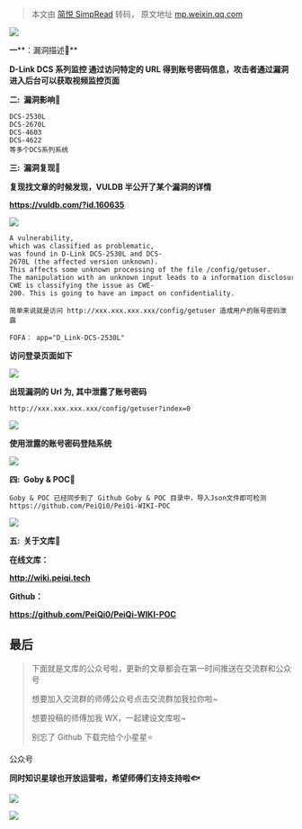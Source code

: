 > 本文由 [简悦 SimpRead](http://ksria.com/simpread/) 转码， 原文地址 [mp.weixin.qq.com](https://mp.weixin.qq.com/s/b7jyA5sylkDNauQbwZKvBg)

![](https://mmbiz.qpic.cn/mmbiz_gif/ibicicIH182el5PaBkbJ8nfmXVfbQx819qWWENXGA38BxibTAnuZz5ujFRic5ckEltsvWaKVRqOdVO88GrKT6I0NTTQ/640?wx_fmt=gif)

**一****：漏洞描述🐑**

**D-Link DCS 系列监控 通过访问特定的 URL 得到账号密码信息，攻击者通过漏洞进入后台可以获取视频监控页面**

**二:  漏洞影响🐇**

```
DCS-2530L
DCS-2670L
DCS-4603
DCS-4622
等多个DCS系列系统
```

**三:  漏洞复现🐋**

**复现找文章的时候发现，VULDB 半公开了某个漏洞的详情**

**https://vuldb.com/?id.160635**

![](https://mmbiz.qpic.cn/mmbiz_png/ibicicIH182el7VG2ibSg0kQYxEr01JZunZa1aA0jqciczGQQWcYmDG0yvhN1WFpo67v5LdcwxxHiazmuZ0FJaTVH4EA/640?wx_fmt=png)

```
A vulnerability,
which was classified as problematic, 
was found in D-Link DCS-2530L and DCS-2670L (the affected version unknown). 
This affects some unknown processing of the file /config/getuser. 
The manipulation with an unknown input leads to a information disclosure vulnerability (Password). 
CWE is classifying the issue as CWE-200. This is going to have an impact on confidentiality.

简单来说就是访问 http://xxx.xxx.xxx.xxx/config/getuser 造成用户的账号密码泄露
```

```
FOFA： app="D_Link-DCS-2530L"
```

**访问登录页面如下**  

![](https://mmbiz.qpic.cn/mmbiz_png/ibicicIH182el7VG2ibSg0kQYxEr01JZunZaoITcknyqaclujB8ETzP5ysTPFHQwxzeP8nlRC9TA4b6RphJLsrlSew/640?wx_fmt=png)

**出现漏洞的 Url 为, 其中泄露了账号密码**

```
http://xxx.xxx.xxx.xxx/config/getuser?index=0
```

![](https://mmbiz.qpic.cn/mmbiz_png/ibicicIH182el7VG2ibSg0kQYxEr01JZunZauiacFd2Hjk24TOz0ZQevJ9DVPCibukEuT0epn6vcibmdEeZACibAUz6djg/640?wx_fmt=png)

**使用泄露的账号密码登陆系统**  

![](https://mmbiz.qpic.cn/mmbiz_png/ibicicIH182el7VG2ibSg0kQYxEr01JZunZaLYn4UmFPyMIlpicz81WRksLg7Lt1yZiaqqIoGopHGE6neWpvsgn1JjQA/640?wx_fmt=png)

 ****四:  Goby & POC🦉****

```
Goby & POC 已经同步到了 Github Goby & POC 目录中，导入Json文件即可检测
https://github.com/PeiQi0/PeiQi-WIKI-POC
```

![](https://mmbiz.qpic.cn/mmbiz_png/ibicicIH182el7VG2ibSg0kQYxEr01JZunZaN3iabkKtyQsiagSncZSECxzUCZtp0G1mX47ZIdKumFQwxuBrrIXicmEuQ/640?wx_fmt=png)

 ****五:  关于文库🦉****

**在线文库：**

**http://wiki.peiqi.tech**

**Github：**

**https://github.com/PeiQi0/PeiQi-WIKI-POC**

最后
--

> 下面就是文库的公众号啦，更新的文章都会在第一时间推送在交流群和公众号
> 
> 想要加入交流群的师傅公众号点击交流群加我拉你啦~
> 
> 想要投稿的师傅加我 WX，一起建设文库啦~  
> 
> 别忘了 Github 下载完给个小星星⭐

公众号

**同时知识星球也开放运营啦，希望师傅们支持支持啦🐟**

![](https://mmbiz.qpic.cn/mmbiz_png/ibicicIH182el7VG2ibSg0kQYxEr01JZunZapGW5pOBEVhg5aGycYS4Gnmz0fBpfNN8ZNJg8eQgFjn4Ga7hiaxbdltw/640?wx_fmt=png)

![](https://mmbiz.qpic.cn/mmbiz_png/ibicicIH182el7VG2ibSg0kQYxEr01JZunZaQl8Cibx18LuiaTaicvRAvbticrR6aF4ghzuKtwdb6MONf1NxczSpzPL70g/640?wx_fmt=png)